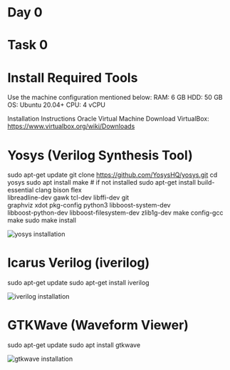 # Day 0
# Task 0

# Install Required Tools
Use the machine configuration mentioned below:
RAM: 6 GB
HDD: 50 GB
OS: Ubuntu 20.04+
CPU: 4 vCPU

Installation Instructions
 Oracle Virtual Machine
Download VirtualBox: https://www.virtualbox.org/wiki/Downloads


# Yosys (Verilog Synthesis Tool)
sudo apt-get update
git clone https://github.com/YosysHQ/yosys.git
cd yosys
sudo apt install make           # if not installed
sudo apt-get install build-essential clang bison flex \
libreadline-dev gawk tcl-dev libffi-dev git \
graphviz xdot pkg-config python3 libboost-system-dev \
libboost-python-dev libboost-filesystem-dev zlib1g-dev
make config-gcc
make
sudo make install

![yosys installation](https://github.com/user-attachments/assets/385df0a8-ef89-44fc-8022-a83909236f30)

# Icarus Verilog (iverilog)
sudo apt-get update
sudo apt-get install iverilog

![iverilog installation](https://github.com/user-attachments/assets/1d3edfab-2c55-409c-b55d-254715c9875c)

# GTKWave (Waveform Viewer)
sudo apt-get update
sudo apt install gtkwave

![gtkwave installation](https://github.com/user-attachments/assets/d56f9f8b-d8bb-4c29-8c1c-1ceef5d8bba9)
